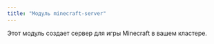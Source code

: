```yaml
---
title: "Модуль minecraft-server"
---
```


Этот модуль создает сервер для игры Minecraft в вашем кластере.

